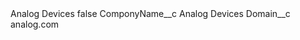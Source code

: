 <?xml version="1.0" encoding="UTF-8"?>
<CustomMetadata xmlns="http://soap.sforce.com/2006/04/metadata" xmlns:xsi="http://www.w3.org/2001/XMLSchema-instance" xmlns:xsd="http://www.w3.org/2001/XMLSchema">
    <label>Analog Devices</label>
    <protected>false</protected>
    <values>
        <field>ComponyName__c</field>
        <value xsi:type="xsd:string">Analog Devices</value>
    </values>
    <values>
        <field>Domain__c</field>
        <value xsi:type="xsd:string">analog.com</value>
    </values>
</CustomMetadata>
